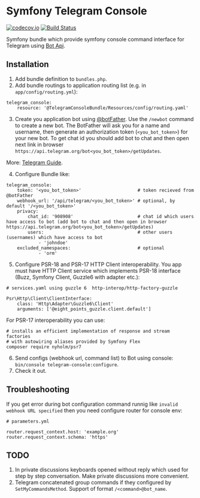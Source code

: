 Symfony Telegram Console
========

[![codecov.io](https://codecov.io/gh/rdmtr/symfony-telegram-console/branch/master/graph/badge.svg)](http://codecov.io/gh/rdmtr/symfony-telegram-console/branch/master)
[![Build Status](https://travis-ci.com/rdmtr/symfony-telegram-console.png)](https://travis-ci.com/rdmtr/symfony-telegram-console)


Symfony bundle which provide symfony console command interface for Telegram using [Bot Api](https://core.telegram.org/bots/api).

## Installation

1) Add bundle definition to `bundles.php`.
2) Add bundle routings to application routing list (e.g. in `app/config/routing.yml`):
```
telegram_console:
    resource: '@TelegramConsoleBundle/Resources/config/routing.yaml'
```
3) Create you application bot using [@botFather](https://t.me/botFather).
Use the `/newbot` command to create a new bot. The BotFather will ask you for a name and username, 
then generate an authorization token (`<you_bot_token>`) for your new bot.
To get chat id you should add bot to chat and then open next link in browser `https://api.telegram.org/bot<you_bot_token>/getUpdates`.

More: [Telegram Guide](https://core.telegram.org/bots#6-botfather).

4) Configure Bundle like:
```
telegram_console:
    token: '<you_bot_token>'                     # token recieved from @botFather
    webhook_url: '/api/telegram/<you_bot_token>' # optional, by default '/<you_bot_token>'
    privacy:
        chat_id: '908908'                        # chat id which users have access to bot (add bot to chat and then open in browser https://api.telegram.org/bot<you_bot_token>/getUpdates)
        users:                                   # other users (usernames) which have access to bot
            - 'johndoe'     
    excluded_namespaces:                         # optional
            - 'orm'
```
5) Configure PSR-18 and PSR-17 HTTP Client interoperability.
You app must have HTTP Client service which implements PSR-18 interface 
(Buzz, Symfony Client, Guzzle6 with adapter etc.):
```
# services.yaml using guzzle 6  http-interop/http-factory-guzzle

Psr\Http\Client\ClientInterface:
    class: 'Http\Adapter\Guzzle6\Client'
    arguments: ['@eight_points_guzzle.client.default']
```
For PSR-17 interoperability you can use:
```
# installs an efficient implementation of response and stream factories
# with autowiring aliases provided by Symfony Flex
composer require nyholm/psr7
```
6) Send configs (webhook url, command list) to Bot using console: `bin/console telegram-console:configure`.
7) Check it out.

## Troubleshooting

If you get error during bot configuration command runnig like `invalid webhook URL specified` 
then you need configure router for console env: 
```
# parameters.yml

router.request_context.host: 'example.org'
router.request_context.schema: 'https'
```

## TODO

1) In private discussions keyboards opened without reply which used for step by step conversation.
Make private discussions more convenient.
2) Telegram concatenated group commands if they configured by `SetMyCommandsMethod`. Support of format `/<command>@bot_name`.